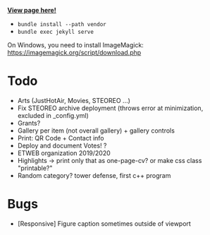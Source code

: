 [**View page here!**](https://raphaelmenges.github.io)

- `bundle install --path vendor`
- `bundle exec jekyll serve`

On Windows, you need to install ImageMagick: https://imagemagick.org/script/download.php

# Todo
- Arts (JustHotAir, Movies, STEOREO ...)
- Fix STEOREO archive deployment (throws error at minimization, excluded in \_config.yml)
- Grants?
- Gallery per item (not overall gallery) + gallery controls
- Print: QR Code + Contact info
- Deploy and document Votes! ?
- ETWEB organization 2019/2020
- Highlights -> print only that as one-page-cv? or make css class "printable?"
- Random category? tower defense, first c++ program

# Bugs
- [Responsive] Figure caption sometimes outside of viewport